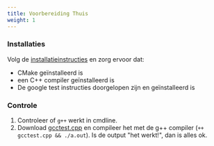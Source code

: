 ```yaml
---
title: Voorbereiding Thuis
weight: 1
---
```


### Installaties

Volg de [installatieinstructies](/extra/installaties) en zorg ervoor dat:

- CMake geïnstalleerd is
- een C++ compiler geïnstalleerd is
- De google test instructies doorgelopen zijn en geïnstalleerd is

### Controle

1. Controleer of `g++` werkt in cmdline.
2. Download [gcctest.cpp](/cpp/gcctest.cpp) en compileer het met de g++ compiler (`++ gcctest.cpp && ./a.out`). Is de output "het werkt!", dan is alles ok. 
